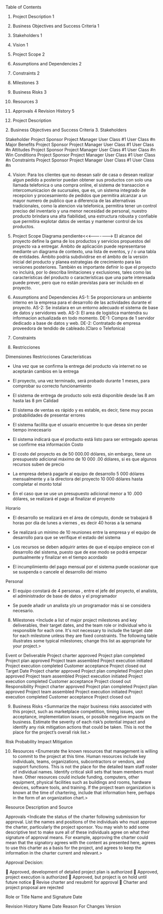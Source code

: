 Table of Contents
1.	Project Description	1
2.	Business Objectives and Success Criteria	1
3.	Stakeholders	1
4.	Vision	1
5.	Project Scope	2
6.	Assumptions and Dependencies	2
7.	Constraints	2
8.	Milestones	3
9.	Business Risks	3
10.	Resources	3
11.	Approvals	4
Revision History	5


1. Project Description
<Provide a concise summary of the intent and motivation for the project. This section could describe the business opportunity that the project is intended to create or exploit. There might be a specific final deliverable or goal to call out. You could incorporate a summary of the business case that explains why the organization wants to undertake the project.>
2. Business Objectives and Success Criteria
<Describe the important business objectives of the product in a way that is quantitative and measurable. These could include revenue increase, cost savings, return on investment, or target release dates. Determine how success will be defined and measured on this project. Describe the factors that are likely to have the greatest impact on achieving that success. Establish measurable criteria to judge whether project has met its business objectives.>
3. Stakeholders
<Stakeholders are individuals, groups, or organizations that are actively involved in a project, are affected by its outcome, or can influence its outcome. The stakeholder profiles identify the project sponsor, project manager, customers for this product, and other stakeholders. Identify business-level customers, target market segments, and significant user classes. For each stakeholder category, describe the major benefits they will receive from the product, their likely attitudes toward the project, what constitutes a win or success for the stakeholder, and any known constraints that must be accommodated. You might include a table that lists affected business areas and organizations and describes the impact the project will have on them.>

Stakeholder
  Project Sponsor
  Project Manager
  User Class #1
  User Class #n
Major Benefits
  Project Sponsor
  Project Manager
  User Class #1
  User Class #n
Attitudes
  Project Sponsor
  Project Manager
  User Class #1
  User Class #n
Win Conditions
  Project Sponsor
  Project Manager
  User Class #1
  User Class #n
Constraints
  Project Sponsor
  Project Manager
  User Class #1
  User Class #n

4. Vision:
Para los clientes que no desean salir de casa o desean realizar algun pedido a posterior puedan obtener sus productos con solo una llamada telefonica o una compra online, el sistema de transaccion e intercomunicacion de sucursales, que es, un sistema integrado de recepcion y procesamiento de pedidos que permitira alcanzar a un mayor numero de publico que a diferencia de las alternativas tradicionales, como la atencion via telefonica, permitira tener un control preciso del inventario y una menor necesidad de personal, nuestro producto brindara una alta fiabilidad, una estructura robusta y confiable que permitira explotar datos de ventas y mantener control de los productos.

5. Project Scope
Diagrama pendiente<<<------->
El alcance del proyecto define la gama de los productos y servicios propuestos del proyecto va a entregar. Ámbito de aplicación puede representarse mediante un diagrama de contexto, una lista de eventos, y / o una tabla de entidades. Ámbito podría subdividirse en el ámbito de la versión inicial del producto y planea estrategias de crecimiento para las versiones posteriores. También es importante definir lo que el proyecto no incluirá, por lo describa limitaciones y exclusiones, tales como las características del producto o características que una parte interesada puede prever, pero que no están previstas para ser incluido en el proyecto.
6. Assumptions  and Dependencies
AS-1: Se proporcionara un ambiente interno en la empresa para el desarrollo de las actividades durante el proyecto.
AS-2: Se instalara en un entorno adecuado el sistema de base de datos y servidores web.
AS-3: El area de logistica mantendra su informacion actualizada en todo momento.
DE-1: Compra de 1 servidor dedicado a base de datos y web.
DE-2: Contratado de empresa proveedora de tendido de cableado.(Claro o Telefonica)
7. Constraints
7.	Restricciones


Dimensiones	                                  Restricciones
Características
-	Una vez que se confirma la entrega del producto vía internet no se aceptarán cambios en la entrega

-	El proyecto, una vez terminado, será probado durante 1 meses, para comprobar su correcto funcionamiento

-	El sistema de entrega de producto solo está disponible desde las 8 am hasta las 8 pm
Calidad	
-	El sistema de ventas es rápido y es estable, es decir, tiene muy pocas probabilidades de presentar errores

-	El sistema facilita que el usuario encuentre lo que desea sin perder tiempo innecesario

-	El sistema indicará que el producto está listo para ser entregado apenas se confirme esa información
Costo	
-	El costo del proyecto es de 50 000.00 dólares, sin embargo, tiene un presupuesto adicional máximo de 10 000 .00 dólares, si es que algunos recursos suben de precio

-	La empresa deberá pagarle al equipo de desarrollo 5 000 dólares  mensualmente y a la directora del proyecto 10 000 dólares  hasta completar el monto total

-	En el caso que se use un presupuesto adicional menor a 10 .000 dólares, se realizará el pago al finalizar el proyecto

Horario
-	El desarrollo se realizará en el área de cómputo, donde se trabajará 8 horas por día de lunes a viernes , es decir 40 horas a la semana

-	Se realizará un mínimo de 10 reuniones entre la empresa y el equipo de desarrollo para que se verifique el estado del sistema

-	Los recursos se deben adquirir antes de que el equipo empiece con el desarrollo del sistema, puesto que de ese modo se podrá empezar puntualmente y finalizar en el tiempo acordado

-	El incumplimiento del pago mensual por el sistema puede ocasionar que se suspenda o cancele el desarrollo del mismo

Personal	
-	El equipo constará de 4 personas , entre el jefe del proyecto, el analista, el administrador de base de datos y el programador

-	 Se puede añadir un analista y/o un programador más si se considera necesario.



8. Milestones
<Include a list of major project milestones and key deliverables, their target dates, and the team role or individual who is responsible for each one. It's not necessary to include the target date for each milestone unless they are fixed constraints. The following table illustrates some typical milestones; change this list as appropriate for your project.>

Event or Deliverable
  Project charter approved
  Project plan completed
  Project plan approved
  Project team assembled
  Project execution initiated
  Project execution completed
  Customer acceptance
  Project closed out
Target Date
  Project charter approved
  Project plan completed
  Project plan approved
  Project team assembled
  Project execution initiated
  Project execution completed
  Customer acceptance
  Project closed out
Responsibility
  Project charter approved
  Project plan completed
  Project plan approved
  Project team assembled
  Project execution initiated
  Project execution completed
  Customer acceptance
  Project closed out


9. Business Risks
<Summarize the major business risks associated with this project, such as marketplace competition, timing issues, user acceptance, implementation issues, or possible negative impacts on the business. Estimate the severity of each risk’s potential impact and identify any risk mitigation actions that could be taken. This is not the place for the project’s overall risk list.>

Risk
Probability
Impact
Mitigation


10. Resources
<Enumerate the known resources that management is willing to commit to the project at this time. Human resources include key individuals, teams, organizations, subcontractors or vendors, and support functions. This is not the place for the detailed team staff roster of individual names. Identify critical skill sets that team members must have. Other resources could include funding, computers, other equipment, physical facilities such as buildings and rooms, hardware devices, software tools, and training. If the project team organization is known at the time of chartering, include that information here, perhaps in the form of an organization chart.>

Resource
Description and Source


Approvals
<Indicate the status of the charter following submission for approval. List the names and positions of the individuals who must approve the charter, particularly the project sponsor. You may wish to add some descriptive text to make sure all of these individuals agree on what their signature of approval means. For example, approving the charter could mean that the signatory agrees with the content as presented here, agrees to use this charter as a basis for the project, and agrees to keep the information in the charter current and relevant.>

Approval Decision:

  Approved, development of detailed project plan is authorized
  Approved, project execution is authorized
  Approved, but project is on hold until future notice
  Revise charter and resubmit for approval
  Charter and project proposal are rejected

Role or Title
Name and Signature
Date



Revision History
Name
Date
Reason For Changes
Version








